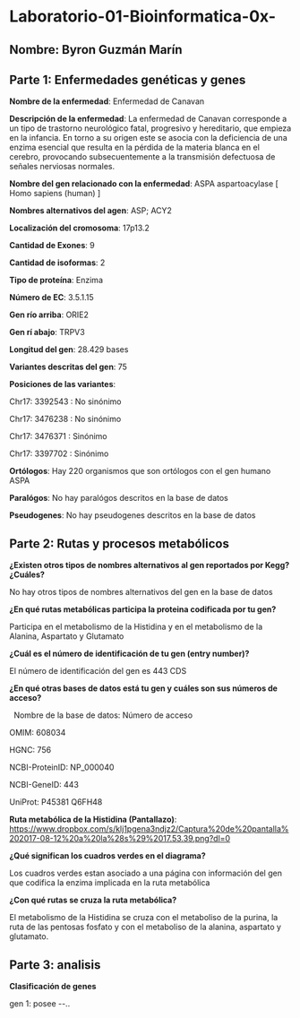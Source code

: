# Laboratorio-01-Bioinformatica-0x-

## Nombre: Byron Guzmán Marín


## Parte 1: Enfermedades genéticas y genes

__Nombre de la enfermedad__: Enfermedad de Canavan

__Descripción de la enfermedad__: La enfermedad de Canavan corresponde a un tipo de trastorno neurológico fatal, progresivo y hereditario, que empieza en la infancia. En torno a su origen este se asocia con la deficiencia de una enzima esencial que resulta en la pérdida de la materia blanca en el cerebro, provocando subsecuentemente a la transmisión defectuosa de señales nerviosas normales.

__Nombre del gen relacionado con la enfermedad__: ASPA aspartoacylase [ Homo sapiens (human) ]

__Nombres alternativos del agen__: ASP; ACY2

__Localización del cromosoma__: 17p13.2

__Cantidad de Exones__: 9

__Cantidad de isoformas__: 2

__Tipo de proteína__: Enzima

__Número de EC__:  3.5.1.15

__Gen río arriba__: ORIE2

__Gen rí abajo__: TRPV3 


__Longitud del gen__: 28.429 bases

__Variantes descritas del gen__: 75

__Posiciones de las variantes__: 

Chr17: 3392543 : No sinónimo

Chr17: 3476238 : No sinónimo

Chr17: 3476371 : Sinónimo

Chr17: 3397702 : Sinónimo

__Ortólogos__: Hay 220 organismos que son ortólogos con el gen humano ASPA

__Paralógos__: No hay paralógos descritos en la base de datos

__Pseudogenes__: No hay pseudogenes descritos en la base de datos

## Parte 2: Rutas y procesos metabólicos

__¿Existen otros tipos de nombres alternativos al gen reportados por Kegg? ¿Cuáles?__

No hay otros tipos de nombres alternativos del gen en la base de datos 

__¿En qué rutas metabólicas participa la proteina codificada por tu gen?__

Participa en el metabolismo de la Histidina y en el metabolismo de la Alanina, Aspartato y Glutamato

__¿Cuál es el número de identificación de tu gen (entry number)?__

El número de identificación del gen es 443 CDS

__¿En qué otras bases de datos está tu gen y cuáles son sus números de acceso?__

  
Nombre de la base de datos: Número de acceso

OMIM:                               608034

HGNC:                                756

NCBI-ProteinID:                     NP_000040

NCBI-GeneID:                         443

UniProt:                             P45381 Q6FH48

__Ruta metabólica de la Histidina (Pantallazo)__:
https://www.dropbox.com/s/klj1pgena3ndjz2/Captura%20de%20pantalla%202017-08-12%20a%20la%28s%29%2017.53.39.png?dl=0

__¿Qué significan los cuadros verdes en el diagrama?__

Los cuadros verdes estan asociado a una página con información del gen que codifica la enzima implicada en la ruta metabólica

__¿Con qué rutas se cruza la ruta metabólica?__

El metabolismo de la Histidina se cruza con el metaboliso de la purina, la ruta de las pentosas fosfato y con el metaboliso de la alanina, aspartato y glutamato.

## Parte 3: analisis

__Clasificación de genes__

gen 1: posee --..


